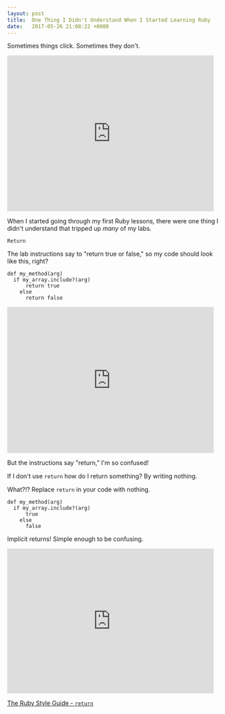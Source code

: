 ```yaml
---
layout: post
title:  One Thing I Didn't Understand When I Started Learning Ruby
date:   2017-05-26 21:08:22 +0000
---
```



Sometimes things click. Sometimes they don't.

<iframe src="https://giphy.com/embed/Dg4bJOS0OpyzC" width="480" height="362" frameBorder="0" class="giphy-embed" allowFullScreen></iframe>

When I started going through my first Ruby lessons, there were one thing I didn't understand that tripped up *many* of my labs.

`Return`

The lab instructions say to "return true or false," so my code should look like this, right?

```
def my_method(arg)
  if my_array.include?(arg)
	  return true
	else
	  return false
```

<iframe src="https://giphy.com/embed/6Q2KA5ly49368" width="480" height="339" frameBorder="0" class="giphy-embed" allowFullScreen></iframe>

But the instructions say "return," I'm so confused!

If I don't use `return` how do I return something? By writing nothing. 

What?!? Replace `return` in your code with nothing.

```
def my_method(arg)
  if my_array.include?(arg)
	  true
	else
	  false
```

Implicit returns! Simple enough to be confusing.

<iframe src="https://giphy.com/embed/An95xQZRS1B1S" width="480" height="336" frameBorder="0" class="giphy-embed" allowFullScreen></iframe>

[The Ruby Style Guide - `return`](https://github.com/bbatsov/ruby-style-guide#no-explicit-return)


